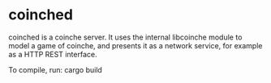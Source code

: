 coinched
========

coinched is a coinche server. It uses the internal libcoinche module to model a
game of coinche, and presents it as a network service, for example as a HTTP
REST interface.

To compile, run:
cargo build
